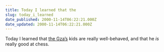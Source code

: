```yaml
---
title: Today I learned that the
slug: today_i_learned
date_published: 2000-11-14T06:22:21.000Z
date_updated: 2000-11-14T06:22:21.000Z
---
```


Today I learned that [the Gza’s](http://formen.ign.com/news/10266.html) kids are really well-behaved, and that he *is* really good at chess.
